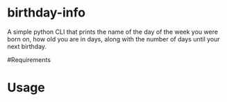 # birthday-info
A simple python CLI that prints the name of the day of the week you were born on, how old you are in days, along with the number of days until your next birthday.

#Requirements
# Usage
